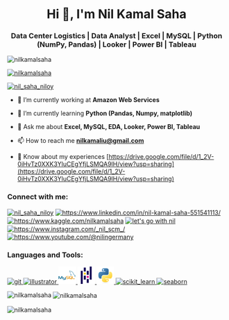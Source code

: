 <h1 align="center">Hi 👋, I'm Nil Kamal Saha</h1>
<h3 align="center">Data Center Logistics | Data Analyst | Excel | MySQL | Python (NumPy, Pandas) | Looker | Power BI | Tableau</h3>

<p align="left"> <img src="https://komarev.com/ghpvc/?username=nilkamalsaha&label=Profile%20views&color=0e75b6&style=flat" alt="nilkamalsaha" /> </p>

<p align="left"> <a href="https://github.com/ryo-ma/github-profile-trophy"><img src="https://github-profile-trophy.vercel.app/?username=nilkamalsaha" alt="nilkamalsaha" /></a> </p>

<p align="left"> <a href="https://twitter.com/nil_saha_niloy" target="blank"><img src="https://img.shields.io/twitter/follow/nil_saha_niloy?logo=twitter&style=for-the-badge" alt="nil_saha_niloy" /></a> </p>

- 🔭 I’m currently working at **Amazon Web Services**

- 🌱 I’m currently learning **Python (Pandas, Numpy, matplotlib)**

- 💬 Ask me about **Excel, MySQL, EDA, Looker, Power BI, Tableau**

- 📫 How to reach me **nilkamaliu@gmail.com**

- 📄 Know about my experiences [https://drive.google.com/file/d/1_2V-0iHvTz0XXK3YluCEgYfjLSMQA9lH/view?usp=sharing](https://drive.google.com/file/d/1_2V-0iHvTz0XXK3YluCEgYfjLSMQA9lH/view?usp=sharing)

<h3 align="left">Connect with me:</h3>
<p align="left">
<a href="https://twitter.com/nil_saha_niloy" target="blank"><img align="center" src="https://raw.githubusercontent.com/rahuldkjain/github-profile-readme-generator/master/src/images/icons/Social/twitter.svg" alt="nil_saha_niloy" height="30" width="40" /></a>
<a href="https://linkedin.com/in/https://www.linkedin.com/in/nil-kamal-saha-551541113/" target="blank"><img align="center" src="https://raw.githubusercontent.com/rahuldkjain/github-profile-readme-generator/master/src/images/icons/Social/linked-in-alt.svg" alt="https://www.linkedin.com/in/nil-kamal-saha-551541113/" height="30" width="40" /></a>
<a href="https://kaggle.com/https://www.kaggle.com/nilkamalsaha" target="blank"><img align="center" src="https://raw.githubusercontent.com/rahuldkjain/github-profile-readme-generator/master/src/images/icons/Social/kaggle.svg" alt="https://www.kaggle.com/nilkamalsaha" height="30" width="40" /></a>
<a href="https://fb.com/let's go with nil" target="blank"><img align="center" src="https://raw.githubusercontent.com/rahuldkjain/github-profile-readme-generator/master/src/images/icons/Social/facebook.svg" alt="let's go with nil" height="30" width="40" /></a>
<a href="https://instagram.com/https://www.instagram.com/_nil_scm_/" target="blank"><img align="center" src="https://raw.githubusercontent.com/rahuldkjain/github-profile-readme-generator/master/src/images/icons/Social/instagram.svg" alt="https://www.instagram.com/_nil_scm_/" height="30" width="40" /></a>
<a href="https://www.youtube.com/c/https://www.youtube.com/@nilingermany" target="blank"><img align="center" src="https://raw.githubusercontent.com/rahuldkjain/github-profile-readme-generator/master/src/images/icons/Social/youtube.svg" alt="https://www.youtube.com/@nilingermany" height="30" width="40" /></a>
</p>

<h3 align="left">Languages and Tools:</h3>
<p align="left"> <a href="https://git-scm.com/" target="_blank" rel="noreferrer"> <img src="https://www.vectorlogo.zone/logos/git-scm/git-scm-icon.svg" alt="git" width="40" height="40"/> </a> <a href="https://www.adobe.com/in/products/illustrator.html" target="_blank" rel="noreferrer"> <img src="https://www.vectorlogo.zone/logos/adobe_illustrator/adobe_illustrator-icon.svg" alt="illustrator" width="40" height="40"/> </a> <a href="https://www.mysql.com/" target="_blank" rel="noreferrer"> <img src="https://raw.githubusercontent.com/devicons/devicon/master/icons/mysql/mysql-original-wordmark.svg" alt="mysql" width="40" height="40"/> </a> <a href="https://pandas.pydata.org/" target="_blank" rel="noreferrer"> <img src="https://raw.githubusercontent.com/devicons/devicon/2ae2a900d2f041da66e950e4d48052658d850630/icons/pandas/pandas-original.svg" alt="pandas" width="40" height="40"/> </a> <a href="https://www.python.org" target="_blank" rel="noreferrer"> <img src="https://raw.githubusercontent.com/devicons/devicon/master/icons/python/python-original.svg" alt="python" width="40" height="40"/> </a> <a href="https://scikit-learn.org/" target="_blank" rel="noreferrer"> <img src="https://upload.wikimedia.org/wikipedia/commons/0/05/Scikit_learn_logo_small.svg" alt="scikit_learn" width="40" height="40"/> </a> <a href="https://seaborn.pydata.org/" target="_blank" rel="noreferrer"> <img src="https://seaborn.pydata.org/_images/logo-mark-lightbg.svg" alt="seaborn" width="40" height="40"/> </a> </p>

<p><img align="left" src="https://github-readme-stats.vercel.app/api/top-langs?username=nilkamalsaha&show_icons=true&locale=en&layout=compact" alt="nilkamalsaha" /></p>

<p>&nbsp;<img align="center" src="https://github-readme-stats.vercel.app/api?username=nilkamalsaha&show_icons=true&locale=en" alt="nilkamalsaha" /></p>

<p><img align="center" src="https://github-readme-streak-stats.herokuapp.com/?user=nilkamalsaha&" alt="nilkamalsaha" /></p>
